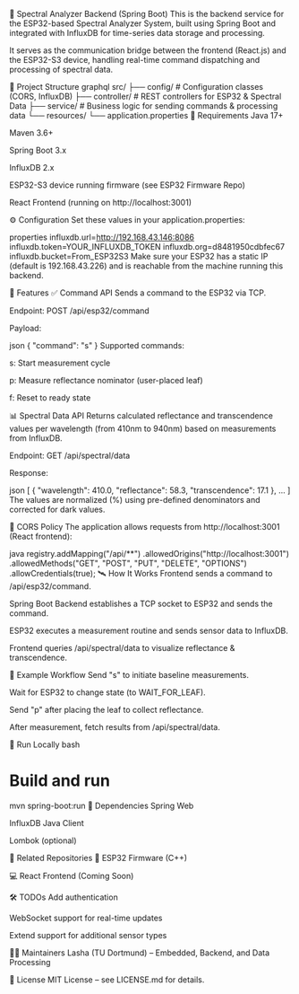 🌈 Spectral Analyzer Backend (Spring Boot)
This is the backend service for the ESP32-based Spectral Analyzer System, built using Spring Boot and integrated with InfluxDB for time-series data storage and processing.

It serves as the communication bridge between the frontend (React.js) and the ESP32-S3 device, handling real-time command dispatching and processing of spectral data.

📁 Project Structure
graphql
src/
├── config/                 # Configuration classes (CORS, InfluxDB)
├── controller/             # REST controllers for ESP32 & Spectral Data
├── service/                # Business logic for sending commands & processing data
└── resources/
    └── application.properties
🔧 Requirements
Java 17+

Maven 3.6+

Spring Boot 3.x

InfluxDB 2.x

ESP32-S3 device running firmware (see ESP32 Firmware Repo)

React Frontend (running on http://localhost:3001)

⚙️ Configuration
Set these values in your application.properties:

properties
influxdb.url=http://192.168.43.146:8086
influxdb.token=YOUR_INFLUXDB_TOKEN
influxdb.org=d8481950cdbfec67
influxdb.bucket=From_ESP32S3
Make sure your ESP32 has a static IP (default is 192.168.43.226) and is reachable from the machine running this backend.

🧠 Features
✅ Command API
Sends a command to the ESP32 via TCP.

Endpoint: POST /api/esp32/command

Payload:

json
{
  "command": "s"
}
Supported commands:

s: Start measurement cycle

p: Measure reflectance nominator (user-placed leaf)

f: Reset to ready state

📊 Spectral Data API
Returns calculated reflectance and transcendence values per wavelength (from 410nm to 940nm) based on measurements from InfluxDB.

Endpoint: GET /api/spectral/data

Response:

json
[
  {
    "wavelength": 410.0,
    "reflectance": 58.3,
    "transcendence": 17.1
  },
  ...
]
The values are normalized (%) using pre-defined denominators and corrected for dark values.

🔐 CORS Policy
The application allows requests from http://localhost:3001 (React frontend):

java
registry.addMapping("/api/**")
        .allowedOrigins("http://localhost:3001")
        .allowedMethods("GET", "POST", "PUT", "DELETE", "OPTIONS")
        .allowCredentials(true);
🛰️ How It Works
Frontend sends a command to /api/esp32/command.

Spring Boot Backend establishes a TCP socket to ESP32 and sends the command.

ESP32 executes a measurement routine and sends sensor data to InfluxDB.

Frontend queries /api/spectral/data to visualize reflectance & transcendence.

🧪 Example Workflow
Send "s" to initiate baseline measurements.

Wait for ESP32 to change state (to WAIT_FOR_LEAF).

Send "p" after placing the leaf to collect reflectance.

After measurement, fetch results from /api/spectral/data.

🚀 Run Locally
bash
# Build and run
mvn spring-boot:run
📡 Dependencies
Spring Web

InfluxDB Java Client

Lombok (optional)

📂 Related Repositories
🔌 ESP32 Firmware (C++)

💻 React Frontend (Coming Soon)

🛠️ TODOs
 Add authentication

 WebSocket support for real-time updates

 Extend support for additional sensor types

👨‍💻 Maintainers
Lasha (TU Dortmund) – Embedded, Backend, and Data Processing

📝 License
MIT License – see LICENSE.md for details.
